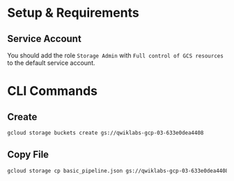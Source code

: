 # Setup & Requirements
## Service Account
You should add the role `Storage Admin` with `Full control of GCS resources` to the default service account.

# CLI Commands
## Create
```bash
gcloud storage buckets create gs://qwiklabs-gcp-03-633e0dea4408
```

## Copy File
```bash
gcloud storage cp basic_pipeline.json gs://qwiklabs-gcp-03-633e0dea4408/pipeline-input/basic_pipeline.json
```